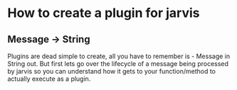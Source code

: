# How to create a plugin for jarvis

## Message -> String
Plugins are dead simple to create, all you have to remember is - Message in String out.
But first lets go over the lifecycle of a message being processed by jarvis so you can understand how it gets to your function/method to
actually execute as a plugin.